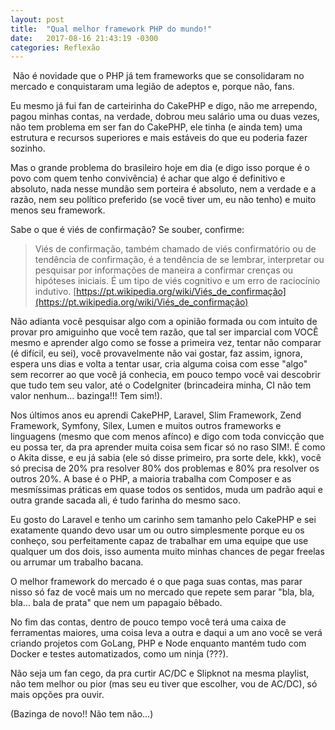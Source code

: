 ```yaml
---
layout: post
title:  "Qual melhor framework PHP do mundo!"
date:   2017-08-16 21:43:19 -0300
categories: Reflexão
---
```

​
Não é novidade que o PHP já tem frameworks que se consolidaram no mercado e conquistaram uma legião de adeptos e, porque não, fans.

Eu mesmo já fui fan de carteirinha do CakePHP e digo, não me arrependo, pagou minhas contas, na verdade, dobrou meu salário uma ou duas vezes, não tem problema em ser fan do CakePHP, ele tinha (e ainda tem) uma estrutura e recursos superiores e mais estáveis do que eu poderia fazer sozinho.

Mas o grande problema do brasileiro hoje em dia (e digo isso porque é o povo com quem tenho convivência) é achar que algo é definitivo e absoluto, nada nesse mundão sem porteira é absoluto, nem a verdade e a razão, nem seu político preferido (se você tiver um, eu não tenho) e muito menos seu framework.

Sabe o que é viés de confirmação? Se souber, confirme:

> Viés de confirmação, também chamado de viés confirmatório ou de tendência de confirmação, é a tendência de se lembrar, interpretar ou pesquisar por informações de maneira a confirmar crenças ou hipóteses iniciais. É um tipo de viés cognitivo e um erro de raciocínio indutivo. [https://pt.wikipedia.org/wiki/Viés_de_confirmação](https://pt.wikipedia.org/wiki/Viés_de_confirmação)

Não adianta você pesquisar algo com a opinião formada ou com intuito de provar pro amiguinho que você tem razão, que tal ser imparcial com VOCÊ mesmo e aprender algo como se fosse a primeira vez, tentar não comparar (é difícil, eu sei), você provavelmente não vai gostar, faz assim, ignora, espera uns dias e volta a tentar usar, cria alguma coisa com esse "algo" sem recorrer ao que você já conhecia, em pouco tempo você vai descobrir que tudo tem seu valor, até o CodeIgniter (brincadeira minha, CI não tem valor nenhum... bazinga!!! Tem sim!).

Nos últimos anos eu aprendi CakePHP, Laravel, Slim Framework, Zend Framework, Symfony, Silex, Lumen e muitos outros frameworks e linguagens (mesmo que com menos afínco) e digo com toda convicção que eu possa ter, da pra aprender muita coisa sem ficar só no raso SIM!. É como o Akita disse, e eu já sabia (ele só disse primeiro, pra sorte dele, kkk), você só precisa de 20% pra resolver 80% dos problemas e 80% pra resolver os outros 20%. A base é o PHP, a maioria trabalha com Composer e as mesmíssimas práticas em quase todos os sentidos, muda um padrão aqui e outra grande sacada ali, é tudo farinha do mesmo saco.

Eu gosto do Laravel e tenho um carinho sem tamanho pelo CakePHP e sei exatamente quando devo usar um ou outro simplesmente porque eu os conheço, sou perfeitamente capaz de trabalhar em uma equipe que use qualquer um dos dois, isso aumenta muito minhas chances de pegar freelas ou arrumar um trabalho bacana.

O melhor framework do mercado é o que paga suas contas, mas parar nisso só faz de você mais um no mercado que repete sem parar "bla, bla, bla... bala de prata" que nem um papagaio bêbado.

No fim das contas, dentro de pouco tempo você terá uma caixa de ferramentas maiores, uma coisa leva a outra e daqui a um ano você se verá criando projetos com GoLang, PHP e Node enquanto mantém tudo com Docker e testes automatizados, como um ninja (???).

Não seja um fan cego, da pra curtir AC/DC e Slipknot na mesma playlist, não tem melhor ou pior (mas seu eu tiver que escolher, vou de AC/DC), só mais opções pra ouvir.

(Bazinga de novo!! Não tem não...)
